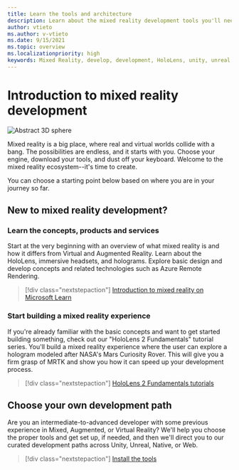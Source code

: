 ```yaml
---
title: Learn the tools and architecture
description: Learn about the mixed reality development tools you'll need to get started making apps for HoloLens and immersive headsets.
author: vtieto
ms.author: v-vtieto
ms.date: 9/15/2021
ms.topic: overview
ms.localizationpriority: high
keywords: Mixed Reality, develop, development, HoloLens, unity, unreal, directx, mixed reality headset, windows mixed reality headset, virtual reality headset, what is virtual reality, what is augmented reality, virtual reality development, augmented reality development
---
```


# Introduction to mixed reality development

![Abstract 3D sphere](images/development-hero-image.png)

Mixed reality is a big place, where real and virtual worlds collide with a bang. The possibilities are endless, and it starts with you. Choose your engine, download your tools, and dust off your keyboard. Welcome to the mixed reality ecosystem--it's time to create.

You can choose a starting point below based  on where you are in your journey so far.

## New to mixed reality development?

### Learn the concepts, products and services

Start at the very beginning with an overview of what mixed reality is and how it differs from Virtual and Augmented Reality. Learn about the HoloLens, immersive headsets, and holograms. Explore basic design and develop concepts and related technologies such as Azure Remote Rendering.

> [!div class="nextstepaction"]
> [Introduction to mixed reality on Microsoft Learn](/learn/modules/intro-to-mixed-reality/)

### Start building a mixed reality experience

If you're already familiar with the basic concepts and want to get started building something, check out our "HoloLens 2 Fundamentals"  tutorial series. You'll build a mixed reality experience where the user can explore a hologram modeled after NASA's Mars Curiosity Rover. This will give you a firm grasp of MRTK and show you how it can speed up your development process.

> [!div class="nextstepaction"]
> [HoloLens 2 Fundamentals tutorials](/learn/paths/beginner-hololens-2-tutorials/)

## Choose your own development path
Are you an intermediate-to-advanced developer with some previous experience in Mixed, Augmented, or Virtual Reality? We'll help you choose the proper tools and get set up, if needed, and then we'll direct you to our curated development paths across Unity, Unreal, Native, or Web.

> [!div class="nextstepaction"]
> [Install the tools](install-the-tools.md)


